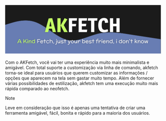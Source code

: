 <div align='center'>
<img src='assets/img/AKFETCH.png' alt='Akfetch Logo'>
</div>
<br>
Com o AKFetch, você vai ter uma experiência muito mais minimalista e amigável. Com total suporte a customização via linha de comando, akfetch torna-se ideal para usuários que querem customizar as informações / opções que aparecem na tela sem gastar muito tempo. Além de fornecer várias possibilidades de estilização, akfetch tem uma execução muito mais rápida comparado ao neofetch.

> [!NOTE]
> Leve em consideração que isso é apenas uma tentativa de criar uma ferramenta amigável, fácil, bonita e rápido para a maioria dos usuários.


